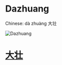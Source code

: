 # Dazhuang

Chinese: dà zhuàng 大壮

![Dazhuang](https://88o.io/wp-content/uploads/2018/09/34-e5a4a7e5a3aedazhuang.jpg)

# [大壮](./e5a4a7e5a3aedazhuang_cn.md)
